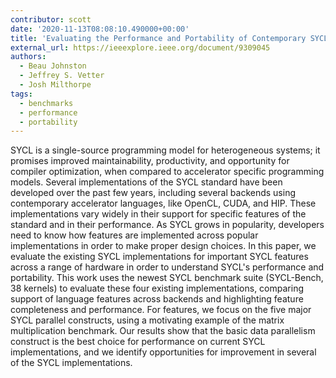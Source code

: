```yaml
---
contributor: scott
date: '2020-11-13T08:08:10.490000+00:00'
title: 'Evaluating the Performance and Portability of Contemporary SYCL Implementations'
external_url: https://ieeexplore.ieee.org/document/9309045
authors:
  - Beau Johnston
  - Jeffrey S. Vetter
  - Josh Milthorpe
tags:
  - benchmarks
  - performance
  - portability
---
```


SYCL is a single-source programming model for heterogeneous systems; it promises improved maintainability, productivity,
and opportunity for compiler optimization, when compared to accelerator specific programming models. Several
implementations of the SYCL standard have been developed over the past few years, including several backends using
contemporary accelerator languages, like OpenCL, CUDA, and HIP. These implementations vary widely in their support for
specific features of the standard and in their performance. As SYCL grows in popularity, developers need to know how
features are implemented across popular implementations in order to make proper design choices. In this paper, we
evaluate the existing SYCL implementations for important SYCL features across a range of hardware in order to understand
SYCL's performance and portability. This work uses the newest SYCL benchmark suite (SYCL-Bench, 38 kernels) to evaluate
these four existing implementations, comparing support of language features across backends and highlighting feature
completeness and performance. For features, we focus on the five major SYCL parallel constructs, using a motivating
example of the matrix multiplication benchmark. Our results show that the basic data parallelism construct is the best
choice for performance on current SYCL implementations, and we identify opportunities for improvement in several of the
SYCL implementations.
